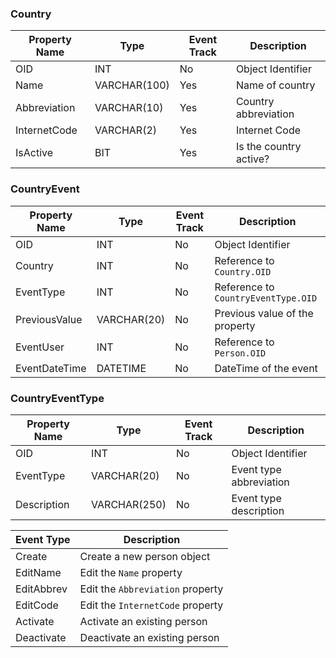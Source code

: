 ### Country

Property Name | Type | Event Track | Description
--------------|------|-------------|------------
OID           | INT          | No  | Object Identifier
Name          | VARCHAR(100) | Yes | Name of country
Abbreviation  | VARCHAR(10)  | Yes | Country abbreviation
InternetCode  | VARCHAR(2)   | Yes | Internet Code
IsActive      | BIT          | Yes | Is the country active?

### CountryEvent

Property Name | Type | Event Track | Description
--------------|------|-------------|------------
OID           | INT         | No   | Object Identifier
Country       | INT         | No   | Reference to `Country.OID`
EventType     | INT         | No   | Reference to `CountryEventType.OID`
PreviousValue | VARCHAR(20) | No   | Previous value of the property
EventUser     | INT         | No   | Reference to `Person.OID`
EventDateTime | DATETIME    | No   | DateTime of the event

### CountryEventType

Property Name | Type | Event Track | Description
--------------|------|-------------|------------
OID           | INT  | No          | Object Identifier
EventType     | VARCHAR(20)  | No  | Event type abbreviation
Description   | VARCHAR(250) | No  | Event type description

| Event Type | Description |
|------------|-------------|
| Create     | Create a new person object |
| EditName   | Edit the `Name` property | 
| EditAbbrev | Edit the `Abbreviation` property |
| EditCode   | Edit the `InternetCode` property |
| Activate   | Activate an existing person | 
| Deactivate | Deactivate an existing person |
